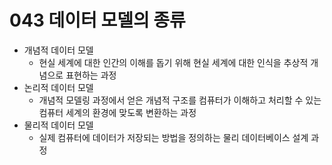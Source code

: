 # 043 데이터 모델의 종류

- 개념적 데이터 모델
  - 현실 세계에 대한 인간의 이해를 돕기 위해 현실 세계에 대한 인식을 추상적 개념으로 표현하는 과정
- 논리적 데이터 모델
  - 개념적 모델링 과정에서 얻은 개념적 구조를 컴퓨터가 이해하고 처리할 수 있는 컴퓨터 세계의 환경에 맞도록 변환하는 과정
- 물리적 데이터 모델
  - 실제 컴퓨터에 데이터가 저장되는 방법을 정의하는 물리 데이터베이스 설계 과정